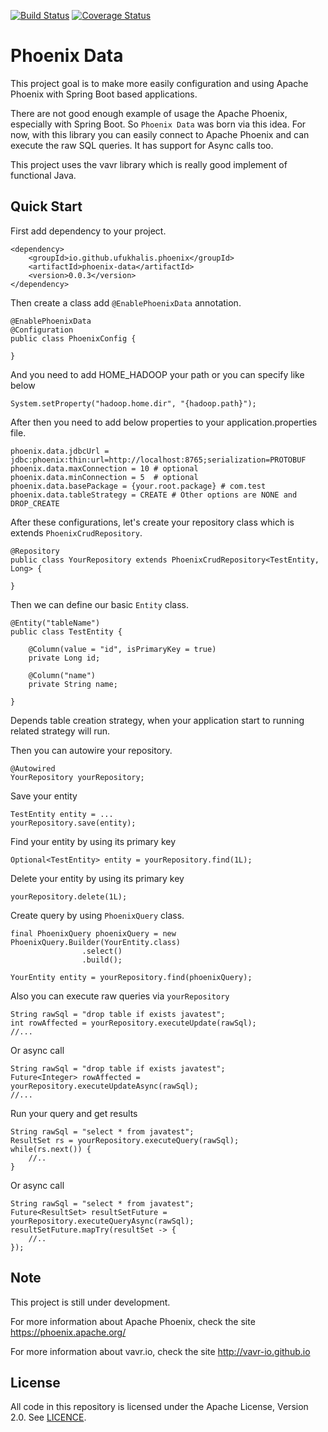 [![Build Status](https://travis-ci.com/ufukhalis/phoenix-data.svg?branch=master)](https://travis-ci.com/ufukhalis/phoenix-data) [![Coverage Status](https://coveralls.io/repos/github/ufukhalis/phoenix-data/badge.svg)](https://coveralls.io/github/ufukhalis/phoenix-data)

Phoenix Data 
===================

This project goal is to make more easily configuration and using Apache Phoenix with Spring Boot based
applications. 

There are not good enough example of usage the Apache Phoenix, especially with Spring Boot. 
So ``Phoenix Data`` was born via this idea. For now, with this library you can easily connect
to Apache Phoenix and can execute the raw SQL queries. It has support for Async calls too.

This project uses the vavr library which is really good implement of functional Java.


Quick Start
---

First add dependency to your project.

    <dependency>
        <groupId>io.github.ufukhalis.phoenix</groupId>
        <artifactId>phoenix-data</artifactId>
        <version>0.0.3</version>
    </dependency>

Then create a class add `@EnablePhoenixData` annotation.

    @EnablePhoenixData
    @Configuration
    public class PhoenixConfig {
    
    }

And you need to add HOME_HADOOP your path or you can specify like below

    System.setProperty("hadoop.home.dir", "{hadoop.path}");

After then you need to add below properties to your application.properties file.

    phoenix.data.jdbcUrl = jdbc:phoenix:thin:url=http://localhost:8765;serialization=PROTOBUF
    phoenix.data.maxConnection = 10 # optional
    phoenix.data.minConnection = 5  # optional
    phoenix.data.basePackage = {your.root.package} # com.test
    phoenix.data.tableStrategy = CREATE # Other options are NONE and DROP_CREATE
    
After these configurations, let's create your repository class which is extends `PhoenixCrudRepository`.

    @Repository
    public class YourRepository extends PhoenixCrudRepository<TestEntity, Long> {
    
    }

Then we can define our basic `Entity` class.

    @Entity("tableName")
    public class TestEntity {
        
        @Column(value = "id", isPrimaryKey = true)
        private Long id;
        
        @Column("name")
        private String name;
        
    }    
    
Depends table creation strategy, when your application start to running
related strategy will run.


Then you can autowire your repository.

    @Autowired
    YourRepository yourRepository; 

Save your entity

    TestEntity entity = ...
    yourRepository.save(entity);

Find your entity by using its primary key

    Optional<TestEntity> entity = yourRepository.find(1L);

Delete your entity by using its primary key

    yourRepository.delete(1L);
    
Create query by using `PhoenixQuery` class.

    final PhoenixQuery phoenixQuery = new PhoenixQuery.Builder(YourEntity.class)
                    .select()
                    .build();

    YourEntity entity = yourRepository.find(phoenixQuery);

Also you can execute raw queries via `yourRepository`

    String rawSql = "drop table if exists javatest";
    int rowAffected = yourRepository.executeUpdate(rawSql);
    //...

Or async call

    String rawSql = "drop table if exists javatest";
    Future<Integer> rowAffected = yourRepository.executeUpdateAsync(rawSql);
    //...

Run your query and get results

    String rawSql = "select * from javatest";
    ResultSet rs = yourRepository.executeQuery(rawSql);
    while(rs.next()) {
        //..
    }

Or async call

    String rawSql = "select * from javatest";
    Future<ResultSet> resultSetFuture = yourRepository.executeQueryAsync(rawSql);
    resultSetFuture.mapTry(resultSet -> {
        //..
    });

Note
---

This project is still under development.

For more information about Apache Phoenix, check the site https://phoenix.apache.org/

For more information about vavr.io, check the site http://vavr-io.github.io

License
---

All code in this repository is licensed under the Apache License, Version 2.0. See [LICENCE](./LICENSE).